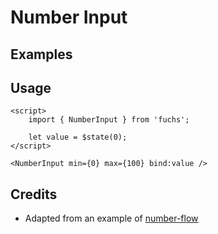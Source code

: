 <script>
	import Subheading from '$lib/components/base/heading/Subheading.svelte';
	import NumberInput from '$lib/components/base/number-input/NumberInput.svelte';
</script>

# Number Input

## Examples

<NumberInput />

## Usage

```svelte
<script>
	import { NumberInput } from 'fuchs';

	let value = $state(0);
</script>

<NumberInput min={0} max={100} bind:value />
```

## Credits

- Adapted from an example of [number-flow](https://number-flow.barvian.me/)